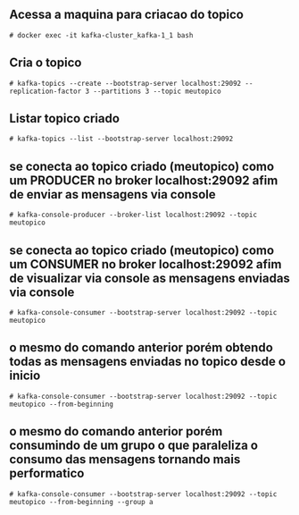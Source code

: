 
## Acessa a maquina para criacao do topico
    # docker exec -it kafka-cluster_kafka-1_1 bash

## Cria o topico 
    # kafka-topics --create --bootstrap-server localhost:29092 --replication-factor 3 --partitions 3 --topic meutopico 

## Listar topico criado 
    # kafka-topics --list --bootstrap-server localhost:29092
    
## se conecta ao topico criado (meutopico) como um PRODUCER no broker localhost:29092 afim de enviar as mensagens via console
    # kafka-console-producer --broker-list localhost:29092 --topic meutopico
 
## se conecta ao topico criado (meutopico) como um CONSUMER no broker localhost:29092 afim de visualizar via console as mensagens enviadas via console
    # kafka-console-consumer --bootstrap-server localhost:29092 --topic meutopico
    
## o mesmo do comando anterior porém obtendo todas as mensagens enviadas no topico desde o inicio
    # kafka-console-consumer --bootstrap-server localhost:29092 --topic meutopico --from-beginning
    
## o mesmo do comando anterior porém consumindo de um grupo o que paraleliza o consumo das mensagens tornando mais performatico
    # kafka-console-consumer --bootstrap-server localhost:29092 --topic meutopico --from-beginning --group a
